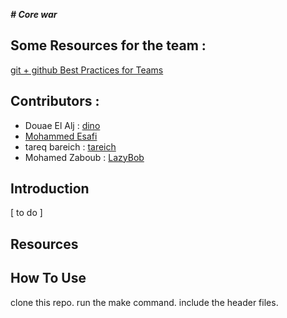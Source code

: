 ***# Core war***


## Some Resources for the team : 
[git + github Best Practices for Teams](https://dev.to/bholmesdev/git-github-best-practices-for-teams-opinionated-28h7) 


## Contributors :
+ Douae El Alj : [dino](https://github.com/eauod17)
+ [Mohammed Esafi](https://github.com/MohammedEsafi) 
+ tareq bareich : [tareich](https://github.com/tareqbareich)
+ Mohamed Zaboub : [LazyBob](https://github.com/mohamedLazyBob)

## Introduction
[ to do ]

## Resources 

## How To Use
clone this repo.
run the make command.
include the header files.
